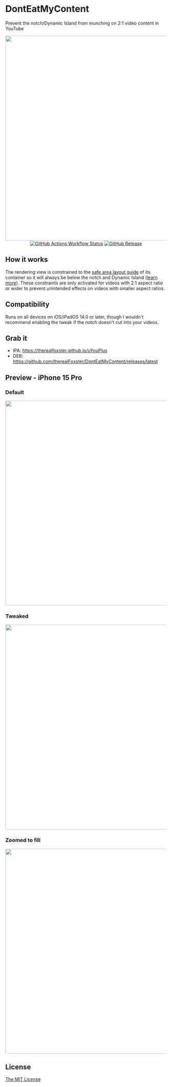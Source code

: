 # DontEatMyContent
Prevent the notch/Dynamic Island from munching on 2:1 video content in YouTube

<p align="center">
  <img src="https://github.com/therealFoxster/DontEatMyContent/assets/77606385/c6e7be92-a6a6-4b0c-be97-bf490385fea1" width="640">
  <br>
  <a href="https://github.com/therealFoxster/DontEatMyContent/actions"><img src="https://img.shields.io/github/actions/workflow/status/therealfoxster/donteatmycontent/build.yml" alt="GitHub Actions Workflow Status"></a>
  <a href="https://github.com/therealFoxster/DontEatMyContent/releases/latest"><img src="https://img.shields.io/github/v/release/therealfoxster/donteatmycontent" alt="GitHub Release"></a>
</p>


## How it works
The rendering view is constrained to the [safe area layout guide](https://developer.apple.com/documentation/uikit/uiview/2891102-safearealayoutguide?language=objc) of its container so it will always be below the notch and Dynamic Island ([learn more](https://developer.apple.com/documentation/uikit/uiview/positioning_content_relative_to_the_safe_area?language=objc)). These constraints are only activated for videos with 2:1 aspect ratio or wider to prevent unintended effects on videos with smaller aspect ratios. 

## Compatibility
Runs on all devices on iOS/iPadOS 14.0 or later, though I wouldn't recommend enabling the tweak if the notch doesn't cut into your videos.

## Grab it
- IPA: https://therealfoxster.github.io/uYouPlus
- DEB: https://github.com/therealFoxster/DontEatMyContent/releases/latest

## Preview - iPhone 15 Pro
### Default
<p align="center">
<img src="https://github.com/therealFoxster/DontEatMyContent/assets/77606385/9fb9de61-e199-431e-adc7-24c055e9f020" width="640">
</p>

### Tweaked
<p align="center">
<img src="https://github.com/therealFoxster/DontEatMyContent/assets/77606385/8bd720a5-554f-44ba-af5f-822d8557578a" width="640">
</p>

### Zoomed to fill
<p align="center">
<img src="https://github.com/therealFoxster/DontEatMyContent/assets/77606385/213bc8b9-0737-45ca-beaa-e8eae1081831" width="640">
</p>

## License
[The MIT License](LICENSE.md)
